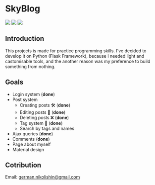 # SkyBlog
![](https://img.shields.io/badge/status-in%20develop-red.svg) ![](https://img.shields.io/pypi/pyversions/Django.svg) ![](https://img.shields.io/badge/flask-0.11.x-blue.svg)

## Introduction 
This projects is made for practice programming skills. I've decided to develop it on Python (Flask Framework), because I needed light and castomisable tools, and the another reason was my preference to build something from nothing.

## Goals
* Login system (**done**)
* Post system
	* Creating posts 🛠 (**done**)
	* Editing posts 📝 (**done**)
	* Deleting posts ❌ (**done**)
	* Tag system 📲 (**done**)
	* Search by tags and names
* Ajax queries (**done**)
* Comments (**done**)
* Page about myself
* Material design 

## Cotribution 

Email: [german.nikolishin@gmail.com]()
